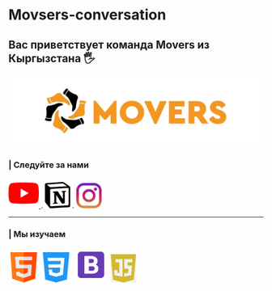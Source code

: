 
# Movsers-conversation
<link rel="stylesheet" href="style.css">
 <h2>Вас приветствует команда Movers из Кыргызстана 🖐</h2>
<img class="logo" src='img/logo.jpg' width=800px>
<h3>| Следуйте за нами</h3>

<a href='https://www.youtube.com/channel/UCXwKhLg1Mi2-DbyORowljqw'> <img src='img/youtube.png' width=60px> </a> . <a href="https://www.notion.so/MOVERS-da3f54da80ee4df399ed9efe25a78f6b"><img src="img/notion.png" alt="" width=50px><a> . <a href="https://www.instagram.com/movers.kk/"><img src="img/instagram.png" alt="" width="50px"></a>

-----

<h3>| Мы изучаем</h3>
<!-- <img src='img/html.png' width=60px> 
<img src='img/css-3.png' width=60px>
<img src='img/but.png' width=60px>
<img src='img/js.png' width=60px> -->

 <img src='img/html.png' width=60px>  <img src='img/css-3.png' width=60px>  <img src='img/but.png' width=70px>  <img src='img/js.png' width=50px>